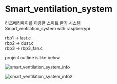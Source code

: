 # Smart_ventilation_system




라즈베리파이를 이용한 스마트 환기 시스템  
Smart_ventilation_system with raspberrypi  


rbp1 -> last.c  
rbp2 -> dust.c  
rbp3 -> rbp3_fan.c 


project outline is like below
  
  
  
![smart_ventilation_system_info](/uploads/6fe1e275b62793c57275655769894618/smart_ventilation_system_info.png)

![smart_ventilation_system_info2](/uploads/9db27905f32287edcb58582a932ad08f/smart_ventilation_system_info2.png)

